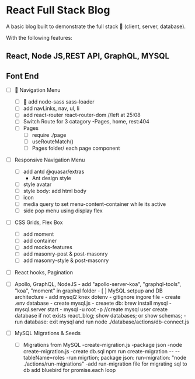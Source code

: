 # React Full Stack Blog

A basic blog built to demonstrate the full stack 🥞 (client, server, database).

With the following features:

## React, Node JS,REST API, GraphQL, MYSQL

## Font End

- [ ] 📝 Navigation Menu

  - [ ] 📝 add node-sass sass-loader
  - [ ] add navLinks, nav, ul, li
  - [ ] add react-router react-router-dom
        //left at 25:08
  - [ ] Switch Route for 3 catagory
        -Pages, home, rest:404
  - [ ] Pages
    - [ ] require ./page
    - [ ] useRouteMatch()
    - [ ] Pages folder/ each page component

- [ ] Responsive Navigation Menu

  - [ ] add antd @quasar/extras
    - Ant design style
  - [ ] style avatar
  - [ ] style body: add html body
  - [ ] icon
  - [ ] media query to set menu-content-container while its active
  - [ ] side pop menu using display flex

- [ ] CSS Grids, Flex Box

  - [ ] add moment
  - [ ] add container
  - [ ] add mocks-features
  - [ ] add masonry-post & post-masonry
  - [ ] add masonry-style & post-masonry

- [ ] React hooks, Pagination

- [ ] Apollo, GraphQL, NodeJS
      - add "apollo-server-koa", "graphql-tools", "koa", "moment" in graphql folder 
      - [ ] MySQL setpup and DB architecture
      - add mysql2 knex dotenv
      - gitignore ingore file
      - create .env database
      - create mysql.js
      - creaete db: brew install mysql
      - mysql.server start
          - mysql -u root -p //create mysql user
      create database if not exists react_blog;
      show databases; or show schemas;
      -run database: exit mysql and run node ./database/actions/db-connect.js

- [ ] MySQL Migrations & Seeds

  -[ ] Migrations from MySQL
  -create-migration.js
  -package json -node create-migration.js
  -create db.sql
  npm run create-migration -- --tableName=roles
  -run migrtion; package json: run-migration: "node ./actions/run-migrations"
  -add run-migration file for migrating sql to db
  add bluebird for promise.each loop
